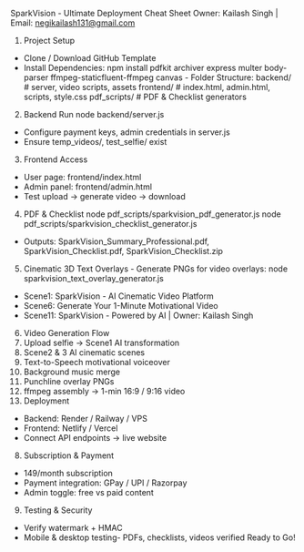 SparkVision - Ultimate Deployment Cheat Sheet
Owner: Kailash Singh | Email: negikailash131@gmail.com
1. Project Setup
-	Clone / Download GitHub Template
-	Install Dependencies: npm install pdfkit archiver express multer body-parser ffmpeg-staticfluent-ffmpeg canvas - Folder Structure: backend/    # server, video scripts, assets frontend/   # index.html, admin.html, scripts, style.css pdf_scripts/ # PDF & Checklist generators
2. Backend Run node backend/server.js
-	Configure payment keys, admin credentials in server.js
-	Ensure temp_videos/, test_selfie/ exist
3. Frontend Access
-	User page: frontend/index.html
-	Admin panel: frontend/admin.html
-	Test upload -> generate video -> download
4. PDF & Checklist node pdf_scripts/sparkvision_pdf_generator.js node pdf_scripts/sparkvision_checklist_generator.js
- 	Outputs: 	SparkVision_Summary_Professional.pdf, 	SparkVision_Checklist.pdf,
SparkVision_Checklist.zip
5. Cinematic 3D Text Overlays - Generate PNGs for video overlays:
node sparkvision_text_overlay_generator.js
-	Scene1: SparkVision - AI Cinematic Video Platform
-	Scene6: Generate Your 1-Minute Motivational Video
-	Scene11: SparkVision - Powered by AI | Owner: Kailash Singh
6. Video Generation Flow
1.	Upload selfie -> Scene1 AI transformation
2.	Scene2 & 3 AI cinematic scenes
3.	Text-to-Speech motivational voiceover
4.	Background music merge
5.	Punchline overlay PNGs
6.	ffmpeg assembly -> 1-min 16:9 / 9:16 video
7.	Deployment
-	Backend: Render / Railway / VPS
-	Frontend: Netlify / Vercel
-	Connect API endpoints -> live website
8. Subscription & Payment
-	149/month subscription
-	Payment integration: GPay / UPI / Razorpay
-	Admin toggle: free vs paid content
9. Testing & Security
-	Verify watermark + HMAC
-	Mobile & desktop testing- PDFs, checklists, videos verified
Ready to Go!

